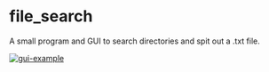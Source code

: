 # file_search
A small program and GUI to search directories and spit out a .txt file.


<a href="https://ibb.co/fnCh89S"><img src="https://i.ibb.co/rcZCb3t/gui-example.png" alt="gui-example" border="0"></a><br /><a target='_blank' href='https://imgbb.com/'>
